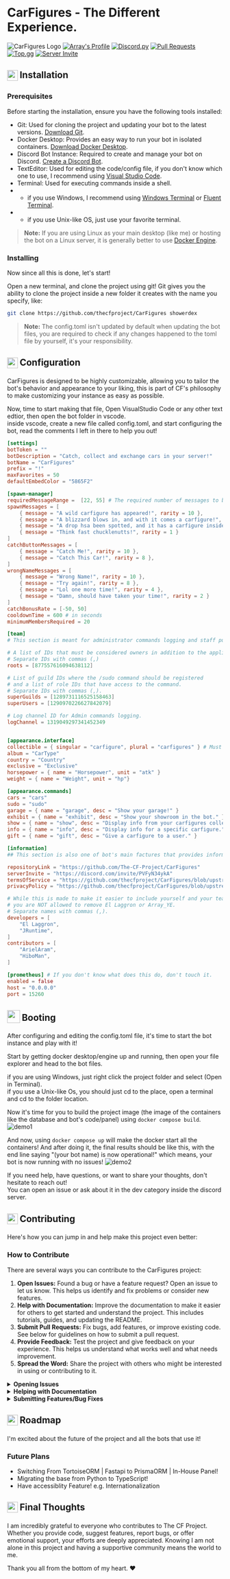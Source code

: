 # CarFigures - The Different Experience.

![CarFigures Logo](assets/logos/Banner.png)
[![Array's Profile](https://img.shields.io/badge/Array's%20Profile-ffffff?style=for-the-badge&logo=github&logoColor=black)](https://github.com/arrayunderscore/)
[![Discord.py](https://img.shields.io/badge/Discord.py-ffffff?style=for-the-badge&logo=python&logoColor=blue)](https://python.org)
[![Pull Requests](https://img.shields.io/badge/Pull_Requests-white?style=for-the-badge&logo=git&logoColor=F1502F)](https://github.com/arrayunderscore/CarFigures/pulls)
[![Top.gg](https://img.shields.io/badge/Top.gg-white?style=for-the-badge&logo=top.gg&logoColor=ff3366)](https://top.gg/bot/1127506544578277446)
[![Server Invite](https://img.shields.io/badge/Server_Invite-white?style=for-the-badge&logo=discord&logoColor=7289da&)](https://discord.gg/PVFyN34ykA)

<h2>
     <sub>
          <img  src="https://www.iconsdb.com/icons/preview/white/download-2-xxl.png"
            height="25"
            width="25">
     </sub>
     Installation
</h2>

### Prerequisites
Before starting the installation, ensure you have the following tools installed:

- Git: Used for cloning the project and updating your bot to the latest versions. [Download Git](https://git-scm.com/downloads).
- Docker Desktop: Provides an easy way to run your bot in isolated containers. [Download Docker Desktop](https://www.docker.com/products/docker-desktop).
- Discord Bot Instance: Required to create and manage your bot on Discord. [Create a Discord Bot](https://discord.com/developers/applications).
- TextEditor: Used for editing the code/config file, if you don't know which one to use, I recommend using [Visual Studio Code](https://code.visualstudio.com/).
- Terminal: Used for executing commands inside a shell.
- - if you use Windows, I recommend using [Windows Terminal](https://apps.microsoft.com/detail/9n0dx20hk701?hl=en-US&gl=US) or [Fluent Terminal](https://apps.microsoft.com/detail/9p2krlmfxf9t?hl=en-us&gl=US).
- - if you use Unix-like OS, just use your favorite terminal.

> **Note:** If you are using Linux as your main desktop (like me) or hosting the bot on a Linux server, it is generally better to use [Docker Engine](https://docs.docker.com/engine/install).

### Installing
Now since all this is done, let's start!

Open a new terminal, and clone the project using git!
Git gives you the ability to clone the project inside a new folder it creates with the name you specify, like:
```bash
git clone https://github.com/thecfproject/CarFigures showerdex
```

> **Note:** The config.toml isn't updated by default when updating the bot files, you are required to check if any changes happened to the toml file by yourself, it's your responsibility.
 
<h2>
     <sub>
          <img  src="https://www.iconsdb.com/icons/preview/white/settings-11-xxl.png"
            height="25"
            width="25">
     </sub>
     Configuration
</h2>

CarFigures is designed to be highly customizable, allowing you to tailor the bot's behavior and appearance to your liking,
this is part of CF's philosophy to make customizing your instance as easy as possible.

Now, time to start making that file, Open VisualStudio Code or any other text edtior, then open the bot folder in vscode.\
inside vscode, create a new file called config.toml, and start configuring the bot, 
read the comments I left in there to help you out!

```toml
[settings]
botToken = ""
botDescription = "Catch, collect and exchange cars in your server!"
botName = "CarFigures"
prefix = "!"
maxFavorites = 50
defaultEmbedColor = "5865F2"

[spawn-manager]
requiredMessageRange =  [22, 55] # The required number of messages to be sent after the cooldown to spawn.
spawnMessages = [
    { message = "A wild carfigure has appeared!", rarity = 10 },
    { message = "A blizzard blows in, and with it comes a carfigure!", rarity = 5 },
    { message = "A drop hsa been spotted, and it has a carfigure inside it!", rarity = 2 },
    { message = "Think fast chucklenutts!", rarity = 1 }
]
catchButtonMessages = [
    { message = "Catch Me!", rarity = 10 },
    { message = "Catch This Car!", rarity = 8 },
]
wrongNameMessages = [
    { message = "Wrong Name!", rarity = 10 },
    { message = "Try again!", rarity = 8 },
    { message = "Lol one more time!", rarity = 4 },
    { message = "Damn, should have taken your time!", rarity = 2 }
]
catchBonusRate = [-50, 50]
cooldownTime = 600 # in seconds
minimumMembersRequired = 20

[team]
# This section is meant for administrator commands logging and staff purposes.

# A list of IDs that must be considered owners in addition to the application/team owner.
# Separate IDs with commas (,)
roots = [877557616094638112]

# List of guild IDs where the /sudo command should be registered
# and a list of role IDs that have access to the command.
# Separate IDs with commas (,).
superGuilds = [1289731116525158463]
superUsers = [1290970226627842079]

# Log channel ID for Admin commands logging.
logChannel = 1319049297341452349


[appearance.interface]
collectible = { singular = "carfigure", plural = "carfigures" } # Must be lowercased.
album = "CarType"
country = "Country"
exclusive = "Exclusive"
horsepower = { name = "Horsepower", unit = "atk" }
weight = { name = "Weight", unit = "hp"}

[appearance.commands]
cars = "cars"
sudo = "sudo"
garage = { name = "garage", desc = "Show your garage!" }
exhibit = { name = "exhibit", desc = "Show your showroom in the bot." }
show = { name = "show", desc = "Display info from your carfigures collection." }
info = { name = "info", desc = "Display info for a specific carfigure." }
gift = { name = "gift", desc = "Give a carfigure to a user." }

[information]
## This section is also one of bot's main factures that provides information about the bot which can help others to find more information about the bot.

repositoryLink = "https://github.com/The-CF-Project/CarFigures"
serverInvite = "https://discord.com/invite/PVFyN34ykA"
termsOfService = "https://github.com/thecfproject/CarFigures/blob/upstream/assets/TERMS_OF_SERVICE.md"
privacyPolicy = "https://github.com/thecfproject/CarFigures/blob/upstream/assets/PRIVACY_POLICY.md"

# While this is made to make it easier to include yourself and your team/contributors
# you are NOT allowed to remove El Laggron or Array_YE.
# Separate names with commas (,).
developers = [
    "El Laggron",
    "JRuntime",
]
contributors = [
    "ArielAram",
    "HiboMan",
]

[prometheus] # If you don't know what does this do, don't touch it.
enabled = false
host = "0.0.0.0"
port = 15260
```

<h2>
     <sub>
          <img  src="https://www.iconsdb.com/icons/preview/white/arrow-150-xl.png"
            height="30"
            width="30">
     </sub>
     Booting
</h2>
After configuring and editing the config.toml file, it's time to start the bot instance and play with it!

Start by getting docker desktop/engine up and running, then open your file explorer and head to the bot files.

if you are using Windows, just right click the project folder and select (Open in Terminal).\
if you use a Unix-like Os, you should just cd to the place, open a terminal and cd to the folder location.

Now it's time for you to build the project image (the image of the containers like the database and bot's code/panel) using `docker compose build`.
![demo1](assets/demos/demo1.png)

And now, using `docker compose up` will make the docker start all the containers!
And after doing it, the final results should be like this, with the end line saying "(your bot name) is now operational!"
which means, your bot is now running with no issues!
![demo2](assets/demos/demo2.png)

If you need help, have questions, or want to share your thoughts, don't hesitate to reach out!\
You can open an issue or ask about it in the dev category inside the discord server.

<h2>
     <sub>
          <img  src="https://www.iconsdb.com/icons/preview/white/plus-5-xxl.png"
            height="25"
            width="25">
     </sub>
     Contributing
</h2>

Here's how you can jump in and help make this project even better:

### How to Contribute
There are several ways you can contribute to the CarFigures project:

1. **Open Issues:** Found a bug or have a feature request? Open an issue to let us know. This helps us identify and fix problems or consider new features.
2. **Help with Documentation:** Improve the documentation to make it easier for others to get started and understand the project. This includes tutorials, guides, and updating the README.
3. **Submit Pull Requests:** Fix bugs, add features, or improve existing code. See below for guidelines on how to submit a pull request.
4. **Provide Feedback:** Test the project and give feedback on your experience. This helps us understand what works well and what needs improvement.
5. **Spread the Word:** Share the project with others who might be interested in using or contributing to it.

<details>
<summary><strong>Opening Issues</strong></summary>

1. Go to the Issues section of the repository.
2. Click on the "New Issue" button.
3. Provide a clear and descriptive title for the issue.
4. Include detailed information in the body, such as steps to reproduce the bug or a detailed description of the feature request.
</details>

<details>
<summary><strong>Helping with Documentation</strong></summary>
 
1. Fork the repository to your GitHub account.
2. Create a new branch for your documentation changes: git checkout -b improve-docs
3. Make your changes and commit them with descriptive messages: git commit -m 'Improve documentation for installation process'
4. Push your changes to your branch: git push origin improve-docs
Open a pull request (PR) against the stable branch of the original repository.
</details>

<details>
<summary><strong>Submitting Features/Bug Fixes</strong></summary>

1. Fork the repository to your GitHub account.
2. Create a new branch for your feature or bug fix: git checkout -b new-feature
3. Make your changes and commit them with descriptive messages: git commit -m 'Add new feature'
4. Push your changes to your branch: git push origin new-feature
Open a pull request (PR) against the upstream branch of the original repository.
</details>

<h2>
     <sub>
          <img  src="https://www.iconsdb.com/icons/preview/white/map-3-xl.png"
            height="25"
            width="25">
     </sub>
     Roadmap
</h2>

I'm excited about the future of the project and all the bots that use it!

### Future Plans

- Switching From TortoiseORM | Fastapi to PrismaORM | In-House Panel!
- Migrating the base from Python to TypeScript!
- Have accessiblity Feature! e.g. Internationalization

<h2>
     <sub>
          <img  src="https://www.iconsdb.com/icons/preview/white/heart-xl.png"
            height="25"
            width="25">
     </sub>
     Final Thoughts
</h2>

I am incredibly grateful to everyone who contributes to The CF Project. Whether you provide code, suggest features, report bugs, or offer emotional support, your efforts are deeply appreciated. Knowing I am not alone in this project and having a supportive community means the world to me.

Thank you all from the bottom of my heart. ❤️ 
